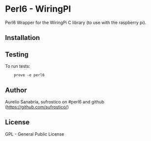 # Perl6 - WiringPI

Perl6 Wrapper for the WiringPi C library (to use with the raspberry pi).

## Installation


## Testing

To run tests:

```
    prove -e perl6
```

## Author

Aurelio Sanabria, sufrostico on #perl6 and github (https://github.com/sufrostico/)

## License

GPL - General Public License
